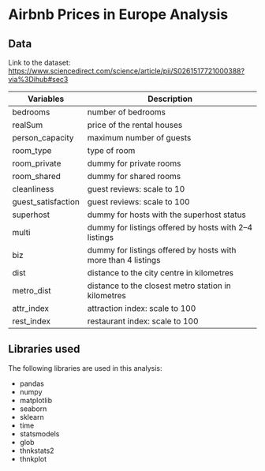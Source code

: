 # Airbnb Prices in Europe Analysis

## Data
Link to the dataset: https://www.sciencedirect.com/science/article/pii/S0261517721000388?via%3Dihub#sec3

| Variables          | Description                                                    |
|--------------------|----------------------------------------------------------------|
| bedrooms           | 	number of bedrooms                                            |
| realSum            | 	price of the rental houses                                    |
| person_capacity    | 	maximum number of guests                                      |
| room_type          | 	type of room                                                  |
| room_private       | 	dummy for private rooms                                       |
| room_shared        | 	dummy for shared rooms                                        |
| cleanliness        | 	guest reviews: scale to 10                                    |
| guest_satisfaction | 	guest reviews: scale to 100                                   |
| superhost          | 	dummy for hosts with the superhost status                     |
| multi              | 	dummy for listings offered by hosts with 2–4 listings         |
| biz                | 	dummy for listings offered by hosts with more than 4 listings |
| dist               | 	distance to the city centre in kilometres                     |
| metro_dist         | 	distance to the closest metro station in kilometres           |
| attr_index         | 	attraction index: scale to 100                                |
| rest_index         | 	restaurant index: scale to 100                                |


## Libraries used
The following libraries are used in this analysis:

* pandas
* numpy
* matplotlib
* seaborn
* sklearn
* time
* statsmodels
* glob
* thnkstats2
* thnkplot